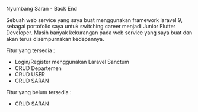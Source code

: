 Nyumbang Saran - Back End

Sebuah web service yang saya buat menggunakan framework laravel 9, sebagai portofolio saya untuk switching career menjadi Junior Flutter Developer.
Masih banyak kekurangan pada web service yang saya buat dan akan terus disempurnakan kedepannya.

Fitur yang tersedia :
- Login/Register menggunakan Laravel Sanctum
- CRUD Departemen
- CRUD USER
- CRUD SARAN

Fitur yang belum tersedia :
- CRUD SARAN
